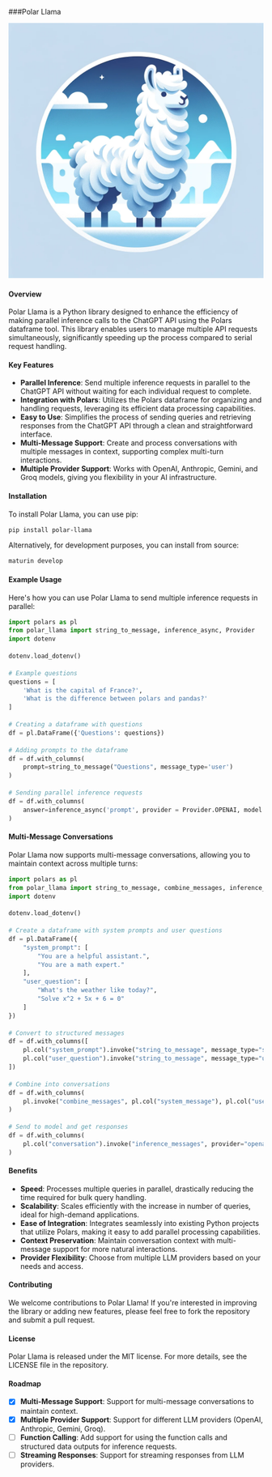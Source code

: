 ###Polar Llama

![Logo](https://raw.githubusercontent.com/daviddrummond95/polar_llama/refs/heads/main/PolarLlama.webp)

#### Overview

Polar Llama is a Python library designed to enhance the efficiency of making parallel inference calls to the ChatGPT API using the Polars dataframe tool. This library enables users to manage multiple API requests simultaneously, significantly speeding up the process compared to serial request handling.

#### Key Features

- **Parallel Inference**: Send multiple inference requests in parallel to the ChatGPT API without waiting for each individual request to complete.
- **Integration with Polars**: Utilizes the Polars dataframe for organizing and handling requests, leveraging its efficient data processing capabilities.
- **Easy to Use**: Simplifies the process of sending queries and retrieving responses from the ChatGPT API through a clean and straightforward interface.
- **Multi-Message Support**: Create and process conversations with multiple messages in context, supporting complex multi-turn interactions.
- **Multiple Provider Support**: Works with OpenAI, Anthropic, Gemini, and Groq models, giving you flexibility in your AI infrastructure.

#### Installation

To install Polar Llama, you can use pip:

```bash
pip install polar-llama
```

Alternatively, for development purposes, you can install from source:

```bash
maturin develop
```

#### Example Usage

Here's how you can use Polar Llama to send multiple inference requests in parallel:

```python
import polars as pl
from polar_llama import string_to_message, inference_async, Provider
import dotenv

dotenv.load_dotenv()

# Example questions
questions = [
    'What is the capital of France?',
    'What is the difference between polars and pandas?'
]

# Creating a dataframe with questions
df = pl.DataFrame({'Questions': questions})

# Adding prompts to the dataframe
df = df.with_columns(
    prompt=string_to_message("Questions", message_type='user')
)

# Sending parallel inference requests
df = df.with_columns(
    answer=inference_async('prompt', provider = Provider.OPENAI, model = 'gpt-4o-mini')
)
```

#### Multi-Message Conversations

Polar Llama now supports multi-message conversations, allowing you to maintain context across multiple turns:

```python
import polars as pl
from polar_llama import string_to_message, combine_messages, inference_messages
import dotenv

dotenv.load_dotenv()

# Create a dataframe with system prompts and user questions
df = pl.DataFrame({
    "system_prompt": [
        "You are a helpful assistant.",
        "You are a math expert."
    ],
    "user_question": [
        "What's the weather like today?",
        "Solve x^2 + 5x + 6 = 0"
    ]
})

# Convert to structured messages
df = df.with_columns([
    pl.col("system_prompt").invoke("string_to_message", message_type="system").alias("system_message"),
    pl.col("user_question").invoke("string_to_message", message_type="user").alias("user_message")
])

# Combine into conversations
df = df.with_columns(
    pl.invoke("combine_messages", pl.col("system_message"), pl.col("user_message")).alias("conversation")
)

# Send to model and get responses
df = df.with_columns(
    pl.col("conversation").invoke("inference_messages", provider="openai", model="gpt-4").alias("response")
)
```

#### Benefits

- **Speed**: Processes multiple queries in parallel, drastically reducing the time required for bulk query handling.
- **Scalability**: Scales efficiently with the increase in number of queries, ideal for high-demand applications.
- **Ease of Integration**: Integrates seamlessly into existing Python projects that utilize Polars, making it easy to add parallel processing capabilities.
- **Context Preservation**: Maintain conversation context with multi-message support for more natural interactions.
- **Provider Flexibility**: Choose from multiple LLM providers based on your needs and access.

#### Contributing

We welcome contributions to Polar Llama! If you're interested in improving the library or adding new features, please feel free to fork the repository and submit a pull request.

#### License

Polar Llama is released under the MIT license. For more details, see the LICENSE file in the repository.

#### Roadmap

- [x] **Multi-Message Support**: Support for multi-message conversations to maintain context.
- [x] **Multiple Provider Support**: Support for different LLM providers (OpenAI, Anthropic, Gemini, Groq).
- [ ] **Function Calling**: Add support for using the function calls and structured data outputs for inference requests.
- [ ] **Streaming Responses**: Support for streaming responses from LLM providers.

